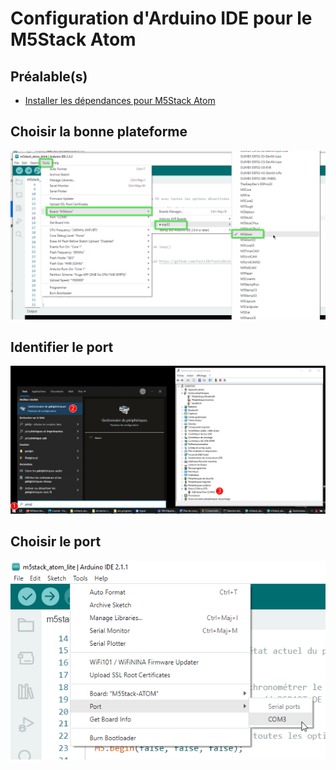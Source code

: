 # Configuration d'Arduino IDE pour le M5Stack Atom

## Préalable(s)

- [Installer les dépendances pour M5Stack Atom](/m5stack/atom/installation.md)

## Choisir la bonne plateforme

![Configurer pour la bonne plateforme](configurer_plateforme.png)

## Identifier le port

![Identifier le bon port (le numéro de COM risque d'être différent)](trouver_port.svg)

## Choisir le port

![Configurer pour le bon port (le numéro de COM risque d'être différent)](configurer_port.png)

